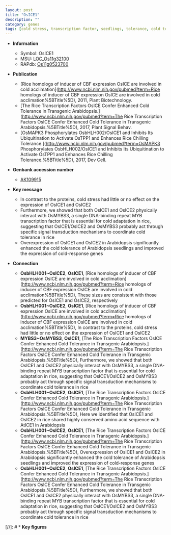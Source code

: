 ```yaml
---
layout: post
title: "OsICE1"
description: ""
category: genes
tags: [cold stress, transcription factor, seedlings, tolerance, cold tolerance]
---
```


* **Information**  
    + Symbol: OsICE1  
    + MSU: [LOC_Os11g32100](http://rice.plantbiology.msu.edu/cgi-bin/ORF_infopage.cgi?orf=LOC_Os11g32100)  
    + RAPdb: [Os11g0523700](http://rapdb.dna.affrc.go.jp/viewer/gbrowse_details/irgsp1?name=Os11g0523700)  

* **Publication**  
    + [Rice homologs of inducer of CBF expression OsICE are involved in cold acclimation](http://www.ncbi.nlm.nih.gov/pubmed?term=Rice homologs of inducer of CBF expression OsICE are involved in cold acclimation%5BTitle%5D), 2011, Plant Biotechnology.
    + [The Rice Transcription Factors OsICE Confer Enhanced Cold Tolerance in Transgenic Arabidopsis.](http://www.ncbi.nlm.nih.gov/pubmed?term=The Rice Transcription Factors OsICE Confer Enhanced Cold Tolerance in Transgenic Arabidopsis.%5BTitle%5D), 2017, Plant Signal Behav.
    + [OsMAPK3 Phosphorylates OsbHLH002/OsICE1 and Inhibits Its Ubiquitination to Activate OsTPP1 and Enhances Rice Chilling Tolerance.](http://www.ncbi.nlm.nih.gov/pubmed?term=OsMAPK3 Phosphorylates OsbHLH002/OsICE1 and Inhibits Its Ubiquitination to Activate OsTPP1 and Enhances Rice Chilling Tolerance.%5BTitle%5D), 2017, Dev Cell.

* **Genbank accession number**  
    + [AK109915](http://www.ncbi.nlm.nih.gov/nuccore/AK109915)

* **Key message**  
    + In contrast to the proteins, cold stress had little or no effect on the expression of OsICE1 and OsICE2
    + Furthermore, we showed that both OsICE1 and OsICE2 physically interact with OsMYBS3, a single DNA-binding repeat MYB transcription factor that is essential for cold adaptation in rice, suggesting that OsICE1/OsICE2 and OsMYBS3 probably act through specific signal transduction mechanisms to coordinate cold tolerance in rice
    + Overexpression of OsICE1 and OsICE2 in Arabidopsis significantly enhanced the cold tolerance of Arabidopsis seedlings and improved the expression of cold-response genes

* **Connection**  
    + __OsbHLH001~OsICE2__, __OsICE1__, [Rice homologs of inducer of CBF expression OsICE are involved in cold acclimation](http://www.ncbi.nlm.nih.gov/pubmed?term=Rice homologs of inducer of CBF expression OsICE are involved in cold acclimation%5BTitle%5D), These sizes are consistent with those predicted for OsICE1 and OsICE2, respectively
    + __OsbHLH001~OsICE2__, __OsICE1__, [Rice homologs of inducer of CBF expression OsICE are involved in cold acclimation](http://www.ncbi.nlm.nih.gov/pubmed?term=Rice homologs of inducer of CBF expression OsICE are involved in cold acclimation%5BTitle%5D), In contrast to the proteins, cold stress had little or no effect on the expression of OsICE1 and OsICE2
    + __MYBS3~OsMYBS3__, __OsICE1__, [The Rice Transcription Factors OsICE Confer Enhanced Cold Tolerance in Transgenic Arabidopsis.](http://www.ncbi.nlm.nih.gov/pubmed?term=The Rice Transcription Factors OsICE Confer Enhanced Cold Tolerance in Transgenic Arabidopsis.%5BTitle%5D),  Furthermore, we showed that both OsICE1 and OsICE2 physically interact with OsMYBS3, a single DNA-binding repeat MYB transcription factor that is essential for cold adaptation in rice, suggesting that OsICE1/OsICE2 and OsMYBS3 probably act through specific signal transduction mechanisms to coordinate cold tolerance in rice
    + __OsbHLH001~OsICE2__, __OsICE1__, [The Rice Transcription Factors OsICE Confer Enhanced Cold Tolerance in Transgenic Arabidopsis.](http://www.ncbi.nlm.nih.gov/pubmed?term=The Rice Transcription Factors OsICE Confer Enhanced Cold Tolerance in Transgenic Arabidopsis.%5BTitle%5D),  Here we identified that OsICE1 and OsICE2 in rice shared highly conserved amino acid sequence with AtICE1 in Arabidopsis
    + __OsbHLH001~OsICE2__, __OsICE1__, [The Rice Transcription Factors OsICE Confer Enhanced Cold Tolerance in Transgenic Arabidopsis.](http://www.ncbi.nlm.nih.gov/pubmed?term=The Rice Transcription Factors OsICE Confer Enhanced Cold Tolerance in Transgenic Arabidopsis.%5BTitle%5D),  Overexpression of OsICE1 and OsICE2 in Arabidopsis significantly enhanced the cold tolerance of Arabidopsis seedlings and improved the expression of cold-response genes
    + __OsbHLH001~OsICE2__, __OsICE1__, [The Rice Transcription Factors OsICE Confer Enhanced Cold Tolerance in Transgenic Arabidopsis.](http://www.ncbi.nlm.nih.gov/pubmed?term=The Rice Transcription Factors OsICE Confer Enhanced Cold Tolerance in Transgenic Arabidopsis.%5BTitle%5D),  Furthermore, we showed that both OsICE1 and OsICE2 physically interact with OsMYBS3, a single DNA-binding repeat MYB transcription factor that is essential for cold adaptation in rice, suggesting that OsICE1/OsICE2 and OsMYBS3 probably act through specific signal transduction mechanisms to coordinate cold tolerance in rice

[//]: # * **Key figures**  


